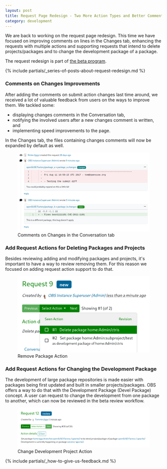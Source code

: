 ```yaml
---
layout: post
title: Request Page Redesign - Two More Action Types and Better Comments on Changes
category: development
---
```


We are back to working on the request page redesign. This time we have focused on improving comments on lines in the Changes tab, enhancing the requests with multiple actions and supporting requests that intend to delete projects/packages and to change the development package of a package.

The request redesign is part of [the beta program](/2018/10/04/the-beta-program/).

{% include partials/_series-of-posts-about-request-redesign.md %}


### Comments on Changes Improvements
After adding the comments on submit action changes last time around, we received a lot of valuable feedback from users on the ways to improve them. We tackled some:
- displaying changes comments in the Conversation tab,
- notifying the involved users after a new changes comment is written, and
- implementing speed improvements to the page.

In the Changes tab, the files containing changes comments will now be expanded by default as well.

<figure>
  <img src="/images/posts/sprint-137-diff-comments.png" alt="A screenshot of changes comment" />
  <figcaption>Comments on Changes in the Conversation tab</figcaption>
</figure>

### Add Request Actions for Deleting Packages and Projects
Besides reviewing adding and modifying packages and projects, it's important to have a way to review removing them. For this reason we focused on adding request action support to do that.

<figure>
  <img src="/images/posts/sprint-137-remove-package.png" alt="A screenshot of remove package action" />
  <figcaption>Remove Package Action</figcaption>
</figure>

### Add Request Actions for Changing the Development Package
The development of large package repositories is made easier with packages being first updated and built in smaller projects/packages. OBS offers a way to do that with the Development Package (Devel Package) concept. A user can request to change the development from one package to another, which can now be reviewed in the beta review workflow.

<figure>
  <img src="/images/posts/sprint-137-change-devel.png" alt="A screenshot of change development project action" />
  <figcaption>Change Development Project Action</figcaption>
</figure>

{% include partials/_how-to-give-us-feedback.md %}
